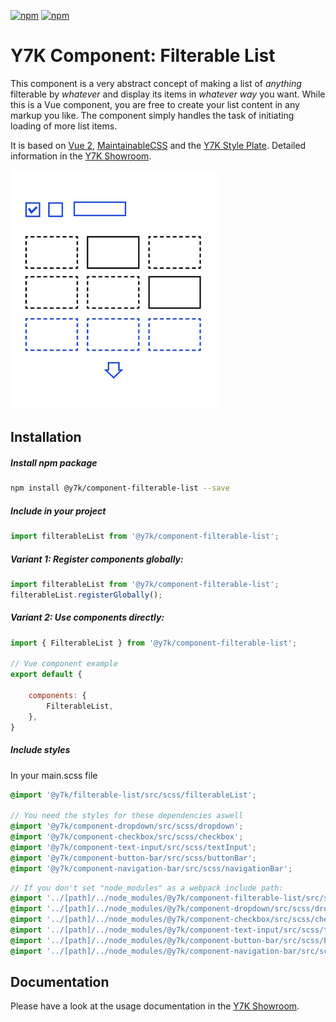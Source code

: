 [![npm](https://img.shields.io/npm/l/@y7k/component-filterable-list.svg)](https://www.npmjs.com/package/@y7k/component-filterable-list) [![npm](https://img.shields.io/npm/v/@y7k/component-filterable-list.svg)](https://www.npmjs.com/package/@y7k/component-filterable-list)

# Y7K Component: Filterable List

This component is a very abstract concept of making a list of _anything_ filterable by _whatever_ and display its items in _whatever way_ you want. While this is a Vue component, you are free to create your list content in any markup you like. The component simply handles the task of initiating loading of more list items. 

It is based on [Vue 2](https://vuejs.org), [MaintainableCSS](https://maintainablecss.com/) and the [Y7K Style Plate](https://github.com/y7k/style). Detailed information in the [Y7K Showroom](https://showroom.y7k.tools/showroom/pages/components/lists/filterable-list/index-filterable-list).

![Component](img-component.png)


## Installation

##### Install npm package
```bash
npm install @y7k/component-filterable-list --save
```

##### Include in your project
```js
import filterableList from '@y7k/component-filterable-list';
```

##### Variant 1: Register components globally:
```js
import filterableList from '@y7k/component-filterable-list';
filterableList.registerGlobally();
```
 
##### Variant 2: Use components directly:
```js
import { FilterableList } from '@y7k/component-filterable-list';

// Vue component example
export default {

    components: {
        FilterableList,
    },
}
```

##### Include styles
In your main.scss file
```scss
@import '@y7k/filterable-list/src/scss/filterableList';

// You need the styles for these dependencies aswell
@import '@y7k/component-dropdown/src/scss/dropdown';
@import '@y7k/component-checkbox/src/scss/checkbox';
@import '@y7k/component-text-input/src/scss/textInput';
@import '@y7k/component-button-bar/src/scss/buttonBar';
@import '@y7k/component-navigation-bar/src/scss/navigationBar';
```
```scss
// If you don't set "node_modules" as a webpack include path:
@import '../[path]/../node_modules/@y7k/component-filterable-list/src/scss/@import';
@import '../[path]/../node_modules/@y7k/component-dropdown/src/scss/dropdown';
@import '../[path]/../node_modules/@y7k/component-checkbox/src/scss/checkbox';
@import '../[path]/../node_modules/@y7k/component-text-input/src/scss/textInput';
@import '../[path]/../node_modules/@y7k/component-button-bar/src/scss/buttonBar';
@import '../[path]/../node_modules/@y7k/component-navigation-bar/src/scss/navigationBar';
```


## Documentation
Please have a look at the usage documentation in the [Y7K Showroom](https://showroom.y7k.tools/showroom/pages/components/lists/filterable-list/index-filterable-list).
